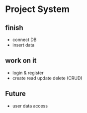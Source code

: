 # Project System

## finish

- connect DB
- insert data

## work on it

- login & register
- create read update delete (CRUD)

## Future

- user data access
